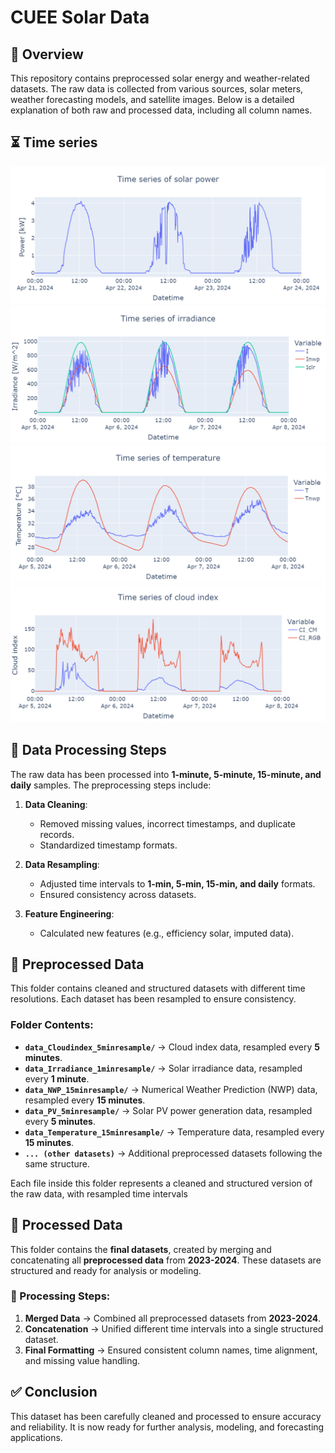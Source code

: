 # CUEE Solar Data  

## 📌 Overview  
This repository contains preprocessed solar energy and weather-related datasets. The raw data is collected from various sources, solar meters, weather forecasting models, and satellite images. Below is a detailed explanation of both raw and processed data, including all column names.  

## ⏳ Time series

![Power](graph/timeseries_P.png)
![Irradiance](graph/timeseries_I.png)
![Temperature](graph/timeseries_T.png)
![Cloudindex](graph/timeseries_CI.png)

## 🔄 Data Processing Steps

The raw data has been processed into **1-minute, 5-minute, 15-minute, and daily** samples. The preprocessing steps include: 

1. **Data Cleaning**:  
   - Removed missing values, incorrect timestamps, and duplicate records.  
   - Standardized timestamp formats.  

2. **Data Resampling**:  
   - Adjusted time intervals to **1-min, 5-min, 15-min, and daily** formats.  
   - Ensured consistency across datasets.  

3. **Feature Engineering**:  
   - Calculated new features (e.g., efficiency solar, imputed data).


## 📂 Preprocessed Data  

This folder contains cleaned and structured datasets with different time resolutions. Each dataset has been resampled to ensure consistency.  

### Folder Contents:  

- **`data_Cloudindex_5minresample/`** → Cloud index data, resampled every **5 minutes**.  
- **`data_Irradiance_1minresample/`** → Solar irradiance data, resampled every **1 minute**.  
- **`data_NWP_15minresample/`** → Numerical Weather Prediction (NWP) data, resampled every **15 minutes**.  
- **`data_PV_5minresample/`** → Solar PV power generation data, resampled every **5 minutes**.  
- **`data_Temperature_15minresample/`** → Temperature data, resampled every **15 minutes**.  
- **`... (other datasets)`** → Additional preprocessed datasets following the same structure.  

Each file inside this folder represents a cleaned and structured version of the raw data, with resampled time intervals

## 📂 Processed Data  

This folder contains the **final datasets**, created by merging and concatenating all **preprocessed data** from **2023-2024**. These datasets are structured and ready for analysis or modeling.  

### 🔄 Processing Steps:  

1. **Merged Data** → Combined all preprocessed datasets from **2023-2024**.  
2. **Concatenation** → Unified different time intervals into a single structured dataset.  
3. **Final Formatting** → Ensured consistent column names, time alignment, and missing value handling.


## ✅ Conclusion  
This dataset has been carefully cleaned and processed to ensure accuracy and reliability. It is now ready for further analysis, modeling, and forecasting applications.


   
